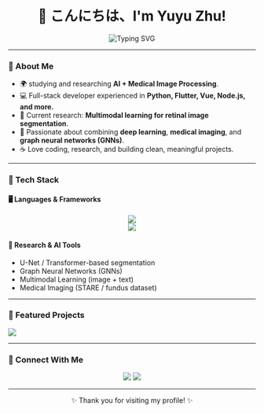 <!-- 个人主页 README -->
<h1 align="center">👋 こんにちは、I'm Yuyu Zhu!</h1>

<p align="center">
  <img src="https://readme-typing-svg.demolab.com?font=Fira+Code&size=22&pause=1000&color=00C9A7&center=true&vCenter=true&width=600&lines=Full-Stack+Developer+%26+AI+Researcher;Medical+Image+Processing+%26+Deep+Learning;Exploring+Multimodal+Vision+%F0%9F%8E%89" alt="Typing SVG" />
</p>

---

### 🧠 About Me
- 🌍 studying and researching **AI + Medical Image Processing**.  
- 💻 Full-stack developer experienced in **Python, Flutter, Vue, Node.js, and more.**  
- 🧬 Current research: **Multimodal learning for retinal image segmentation**.  
- 🎯 Passionate about combining **deep learning**, **medical imaging**, and **graph neural networks (GNNs)**.  
- ☕ Love coding, research, and building clean, meaningful projects.

---

### 🚀 Tech Stack

#### 🖥️ Languages & Frameworks
<p align="center">
  <img src="https://skillicons.dev/icons?i=python,cpp,js,ts,html,css,vue,flutter,react,nodejs,express" /><br/>
  <img src="https://skillicons.dev/icons?i=pytorch,tensorflow,opencv,git,github,mysql,sqlite,docker" />
</p>

#### 🧩 Research & AI Tools
- U-Net / Transformer-based segmentation  
- Graph Neural Networks (GNNs)  
- Multimodal Learning (image + text)  
- Medical Imaging (STARE / fundus dataset)  

---

### 🌸 Featured Projects
<a href="https://gitee.com/baihaowen">
  <img src="https://img.shields.io/badge/Gitee-C71D23?style=for-the-badge&logo=gitee&logoColor=white" />
</a>


---

### 💬 Connect With Me
<p align="center">
  <a href="mailto:zhuyugg12246@gmail.com"><img src="https://img.shields.io/badge/Email-D14836?style=for-the-badge&logo=gmail&logoColor=white"></a>
  <a href="https://github.com/zhuyu12246"><img src="https://img.shields.io/badge/GitHub-181717?style=for-the-badge&logo=github&logoColor=white"></a>
</p>

---


<p align="center">✨ Thank you for visiting my profile! ✨</p>
